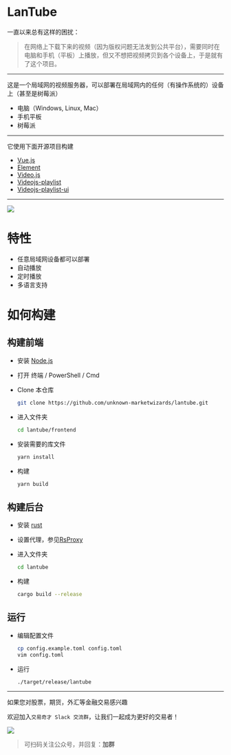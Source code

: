 # LanTube

一直以来总有这样的困扰：

> 在网络上下载下来的视频（因为版权问题无法发到公共平台），需要同时在电脑和手机（平板）上播放，但又不想把视频拷贝到各个设备上，于是就有了这个项目。

---

这是一个局域网的视频服务器，可以部署在局域网内的任何（有操作系统的）设备上（甚至是树莓派）

* 电脑（Windows, Linux, Mac）
* 手机平板
* 树莓派

---

它使用下面开源项目构建

* [Vue.js](https://vuejs.org)
* [Element](https://element.eleme.cn) 
* [Video.js](https://github.com/videojs/video.js)  
* [Videojs-playlist](https://github.com/brightcove/videojs-playlist)
* [Videojs-playlist-ui](https://github.com/brightcove/videojs-playlist-ui)

---
![](images/screenshot.zh.gif)

# 特性

* 任意局域网设备都可以部署
* 自动播放
* 定时播放
* 多语言支持

# 如何构建

## 构建前端

* 安装 [Node.js](https://nodejs.org)

* 打开 终端 / PowerShell / Cmd

* Clone 本仓库

  ```bash
  git clone https://github.com/unknown-marketwizards/lantube.git
  ```

* 进入文件夹

  ```bash
  cd lantube/frontend
  ```

* 安装需要的库文件

  ```bash
  yarn install
  ```

* 构建

  ```bash
  yarn build
  ```

## 构建后台

* 安装 [rust](https://www.rust-lang.org)

* 设置代理，参见[RsProxy](https://rsproxy.cn/#getStarted)

* 进入文件夹

  ```bash
  cd lantube
  ```
  
* 构建

  ```bash
  cargo build --release
  ```

## 运行
* 编辑配置文件
  ```bash
  cp config.example.toml config.toml
  vim config.toml
  ```
* 运行
  ```bash
  ./target/release/lantube
  ```

---
如果您对股票，期货，外汇等金融交易感兴趣

欢迎加入`交易奇才 Slack 交流群`，让我们一起成为更好的交易者！

![](images/qrcode.jpeg)

> 可扫码关注公众号，并回复：**加群**